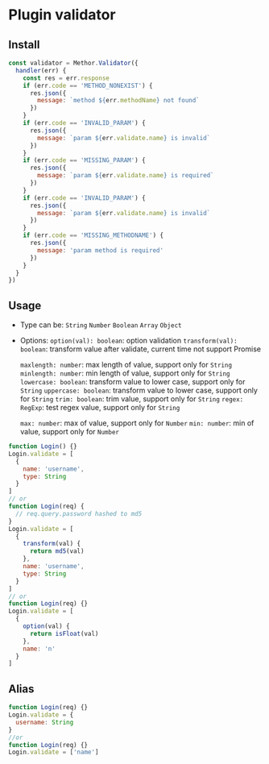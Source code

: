 # Plugin validator

## Install

```js
const validator = Methor.Validator({
  handler(err) {
    const res = err.response
    if (err.code == 'METHOD_NONEXIST') {
      res.json({
        message: `method ${err.methodName} not found`
      })
    }
    if (err.code == 'INVALID_PARAM') {
      res.json({
        message: `param ${err.validate.name} is invalid`
      })
    }
    if (err.code == 'MISSING_PARAM') {
      res.json({
        message: `param ${err.validate.name} is required`
      })
    }
    if (err.code == 'INVALID_PARAM') {
      res.json({
        message: `param ${err.validate.name} is invalid`
      })
    }
    if (err.code == 'MISSING_METHODNAME') {
      res.json({
        message: 'param method is required'
      })
    }
  }
})
```

## Usage

- Type can be:
  `String`
  `Number`
  `Boolean`
  `Array`
  `Object`
- Options:
  `option(val): boolean`: option validation
  `transform(val): boolean`: transform value after validate, current time not support Promise

  `maxlength: number`: max length of value, support only for `String`
  `minlength: number`: min length of value, support only for `String`
  `lowercase: boolean`: transform value to lower case, support only for `String`
  `uppercase: boolean`: transform value to lower case, support only for `String`
  `trim: boolean`: trim value, support only for `String`
  `regex: RegExp`: test regex value, support only for `String`

  `max: number`: max of value, support only for `Number`
  `min: number`: min of value, support only for `Number`

```js
function Login() {}
Login.validate = [
  {
    name: 'username',
    type: String
  }
]
// or
function Login(req) {
  // req.query.password hashed to md5
}
Login.validate = [
  {
    transform(val) {
      return md5(val)
    },
    name: 'username',
    type: String
  }
]
// or
function Login(req) {}
Login.validate = [
  {
    option(val) {
      return isFloat(val)
    },
    name: 'n'
  }
]
```

## Alias

```js
function Login(req) {}
Login.validate = {
  username: String
}
//or
function Login(req) {}
Login.validate = ['name']
```
